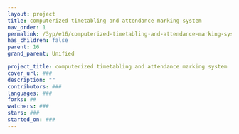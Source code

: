 ```yaml
---
layout: project
title: computerized timetabling and attendance marking system
nav_order: 1
permalink: /3yp/e16/computerized-timetabling-and-attendance-marking-system
has_children: false
parent: 16
grand_parent: Unified

project_title: computerized timetabling and attendance marking system
cover_url: ###
description: ""
contributors: ###
languages: ###
forks: ##
watchers: ###
stars: ###
started_on: ###
---
```

    